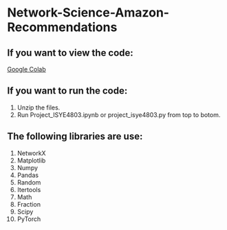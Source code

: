 # Network-Science-Amazon-Recommendations
## If you want to view the code:
[Google Colab](https://colab.research.google.com/drive/1xsYNsYs1QtNFB3dmyN20unA4agx-u_qr?usp=sharing)

## If you want to run the code:
1. Unzip the files.
2. Run Project_ISYE4803.ipynb or project_isye4803.py from top to botom.

## The following libraries are use:
1. NetworkX
2. Matplotlib
3. Numpy
4. Pandas
5. Random
6. Itertools
7. Math
8. Fraction
9. Scipy
10. PyTorch
